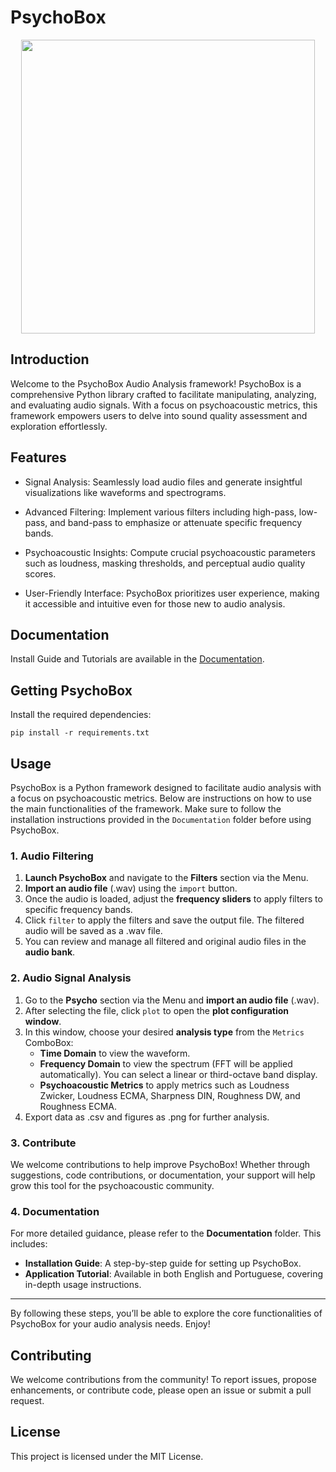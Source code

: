 # PsychoBox
<p align = "center">
 <img width = "470" src = "/Resources/img/psychobox_logo.png">
</p>

## Introduction

Welcome to the PsychoBox Audio Analysis framework! PsychoBox is a comprehensive Python library crafted to facilitate manipulating, analyzing, and evaluating audio signals. With a focus on psychoacoustic metrics, this framework empowers users to delve into sound quality assessment and exploration effortlessly.

## Features

- Signal Analysis: Seamlessly load audio files and generate insightful visualizations like waveforms and spectrograms.

- Advanced Filtering: Implement various filters including high-pass, low-pass, and band-pass to emphasize or attenuate specific frequency bands.

- Psychoacoustic Insights: Compute crucial psychoacoustic parameters such as loudness, masking thresholds, and perceptual audio quality scores.

- User-Friendly Interface: PsychoBox prioritizes user experience, making it accessible and intuitive even for those new to audio analysis.

## Documentation

Install Guide and Tutorials are available in the [Documentation](/Documentation). 
## Getting PsychoBox

Install the required dependencies:

```
pip install -r requirements.txt
```

## Usage

PsychoBox is a Python framework designed to facilitate audio analysis with a focus on psychoacoustic metrics. Below are instructions on how to use the main functionalities of the framework. Make sure to follow the installation instructions provided in the `Documentation` folder before using PsychoBox.

### 1. Audio Filtering

1. **Launch PsychoBox** and navigate to the **Filters** section via the Menu.
2. **Import an audio file** (.wav) using the `import` button.
3. Once the audio is loaded, adjust the **frequency sliders** to apply filters to specific frequency bands.
4. Click `filter` to apply the filters and save the output file. The filtered audio will be saved as a .wav file.
5. You can review and manage all filtered and original audio files in the **audio bank**.

### 2. Audio Signal Analysis

1. Go to the **Psycho** section via the Menu and **import an audio file** (.wav).
2. After selecting the file, click `plot` to open the **plot configuration window**.
3. In this window, choose your desired **analysis type** from the `Metrics` ComboBox:
   - **Time Domain** to view the waveform.
   - **Frequency Domain** to view the spectrum (FFT will be applied automatically). You can select a linear or third-octave band display.
   - **Psychoacoustic Metrics** to apply metrics such as Loudness Zwicker, Loudness ECMA, Sharpness DIN, Roughness DW, and Roughness ECMA.
4. Export data as .csv and figures as .png for further analysis.

### 3. Contribute

We welcome contributions to help improve PsychoBox! Whether through suggestions, code contributions, or documentation, your support will help grow this tool for the psychoacoustic community.

### 4. Documentation

For more detailed guidance, please refer to the **Documentation** folder. This includes:
   - **Installation Guide**: A step-by-step guide for setting up PsychoBox.
   - **Application Tutorial**: Available in both English and Portuguese, covering in-depth usage instructions.

---

By following these steps, you’ll be able to explore the core functionalities of PsychoBox for your audio analysis needs. Enjoy!

## Contributing
We welcome contributions from the community! To report issues, propose enhancements, or contribute code, please open an issue or submit a pull request.

## License
This project is licensed under the MIT License.

